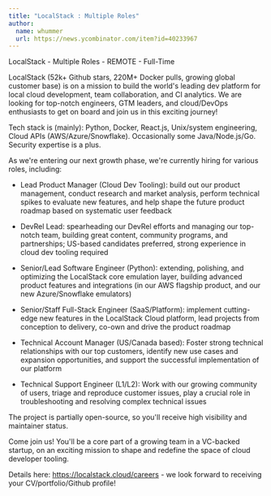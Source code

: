 ```yaml
---
title: "LocalStack : Multiple Roles"
author:
  name: whummer
  url: https://news.ycombinator.com/item?id=40233967
---
```

LocalStack - Multiple Roles - REMOTE - Full-Time

LocalStack (52k+ Github stars, 220M+ Docker pulls, growing global customer base) is on a mission to build the world&#x27;s leading dev platform for local cloud development, team collaboration, and CI analytics. We are looking for top-notch engineers, GTM leaders, and cloud&#x2F;DevOps enthusiasts to get on board and join us in this exciting journey!

Tech stack is (mainly): Python, Docker, React.js, Unix&#x2F;system engineering, Cloud APIs (AWS&#x2F;Azure&#x2F;Snowflake). Occasionally some Java&#x2F;Node.js&#x2F;Go. Security expertise is a plus.

As we&#x27;re entering our next growth phase, we&#x27;re currently hiring for various roles, including:

* Lead Product Manager (Cloud Dev Tooling): build out our product management, conduct research and market analysis, perform technical spikes to evaluate new features, and help shape the future product roadmap based on systematic user feedback

* DevRel Lead: spearheading our DevRel efforts and managing our top-notch team, building great content, community programs, and partnerships; US-based candidates preferred, strong experience in cloud dev tooling required

* Senior&#x2F;Lead Software Engineer (Python): extending, polishing, and optimizing the LocalStack core emulation layer, building advanced product features and integrations (in our AWS flagship product, and our new Azure&#x2F;Snowflake emulators)

* Senior&#x2F;Staff Full-Stack Engineer (SaaS&#x2F;Platform): implement cutting-edge new features in the LocalStack Cloud platform, lead projects from conception to delivery, co-own and drive the product roadmap

* Technical Account Manager (US&#x2F;Canada based): Foster strong technical relationships with our top customers, identify new use cases and expansion opportunities, and support the successful implementation of our platform

* Technical Support Engineer (L1&#x2F;L2): Work with our growing community of users, triage and reproduce customer issues, play a crucial role in troubleshooting and resolving complex technical issues

The project is partially open-source, so you&#x27;ll receive high visibility and maintainer status.

Come join us! You&#x27;ll be a core part of a growing team in a VC-backed startup, on an exciting mission to shape and redefine the space of cloud developer tooling.

Details here: <a href="https:&#x2F;&#x2F;localstack.cloud&#x2F;careers" rel="nofollow">https:&#x2F;&#x2F;localstack.cloud&#x2F;careers</a> - we look forward to receiving your CV&#x2F;portfolio&#x2F;Github profile!
